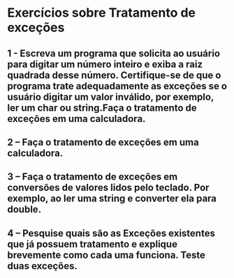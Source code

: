 # Exercícios sobre **Tratamento de exceções**
## 1 - Escreva um programa que solicita ao usuário para digitar um número inteiro e exiba a raiz quadrada desse número. Certifique-se de que o programa trate adequadamente as exceções se o usuário digitar um valor inválido, por exemplo, ler um char ou string.Faça o tratamento de exceções em uma calculadora. 
## 2 – Faça o tratamento de exceções em uma calculadora.
## 3 – Faça o tratamento de exceções em conversões de valores lidos pelo teclado. Por exemplo, ao ler uma string e converter ela para double.
## 4 – Pesquise quais são as Exceções existentes que já possuem tratamento e explique brevemente como cada uma funciona. Teste duas exceções.
